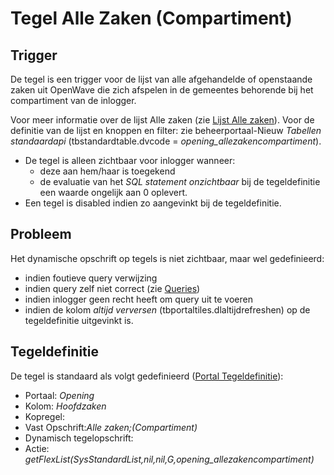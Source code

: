 # Tegel Alle Zaken (Compartiment)

## Trigger

De tegel is een trigger voor de lijst van alle afgehandelde of openstaande zaken uit OpenWave die zich afspelen in de gemeentes behorende bij het compartiment van de inlogger.

Voor meer informatie over de lijst Alle zaken (zie [Lijst Alle zaken](/probleemoplossing/module_overstijgende_schermen/zaken_inrichtingen_locaties/zaken.md)). Voor de definitie van de lijst en knoppen en filter: zie beheerportaal-Nieuw _Tabellen standaardapi_ (tbstandardtable.dvcode = _opening_allezakencompartiment_).

- De tegel is alleen zichtbaar voor inlogger wanneer:
  - deze aan hem/haar is toegekend
  - de evaluatie van het _SQL statement onzichtbaar_ bij de tegeldefinitie een waarde ongelijk aan 0 oplevert.
- Een tegel is disabled indien zo aangevinkt bij de tegeldefinitie.

## Probleem

Het dynamische opschrift op tegels is niet zichtbaar, maar wel gedefinieerd:

- indien foutieve query verwijzing
- indien query zelf niet correct (zie [Queries](../../../instellen_inrichten/queries.md))
- indien inlogger geen recht heeft om query uit te voeren
- indien de kolom _altijd verversen_ (tbportaltiles.dlaltijdrefreshen) op de tegeldefinitie uitgevinkt is.

## Tegeldefinitie

De tegel is standaard als volgt gedefinieerd ([Portal Tegeldefinitie](../../../instellen_inrichten/portaldefinitie/portal_tegel.md)):

- Portaal: _Opening_
- Kolom: _Hoofdzaken_
- Kopregel:
- Vast Opschrift:_Alle zaken;(Compartiment)_
- Dynamisch tegelopschrift:
- Actie: _getFlexList(SysStandardList,nil,nil,G,opening_allezakencompartiment)_

